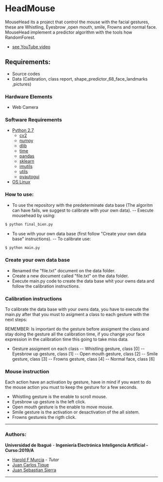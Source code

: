 
# HeadMouse
MouseHead its a project that control the mouse with the facial gestures, these are Whistling, Eyesbrow ,open mouth, smile, Frowns and normal face. MouseHead implement a predictor algorithm with the tools how RandomForest. 
 * [see YouTube video](https://www.youtube.com/watch?v=UVUe5zhM2Mk)

## Requirements:
 - Source codes 
 - Data (Calibration, class report, shape_predictor_68_face_landmarks ,pictures)
### Hardware Elements
 -  Web Camera
### Software Requirements
  - [Python 2.7](https://www.python.org/download/releases/2.7/)
    - [cv2](https://pypi.org/project/opencv-python/)
    - [numpy](https://www.numpy.org/)
    - [dlib](https://pypi.org/project/dlib/) 
    - [time](https://docs.python.org/2/library/time.html)
    - [pandas](https://pandas.pydata.org/)
    - [sklearn](https://scikit-learn.org/stable/)
    - [imutils](https://pypi.org/project/imutils/)
    - [utils](https://pypi.org/project/utils/)
    - [pyautogui](https://pyautogui.readthedocs.io/en/latest/) 
  - [OS Linux](http://releases.ubuntu.com/16.04/)

### How to use:
 - To use the repository with the predeterminate data base (The algoritm can have fails, we suggest to calibrate with your own data).
 -- Execute mousehead by using: 
```sh
$ python final_bien.py 
```
 - To use with your own data base (first follow  "Create your own data base" instructions).
 -- To calibrate use:
```sh
$ python main.py 
```
### Create your own data base
 - Renamed the "file.txt" document on the data folder.
 - Create a new document called "file.txt" on the data folder.
 - Execute main.py code to create the data base whit your owns data and follow the calibration instructions.

### Calibration instructions
To calibrate the data base with your owns data, you have to execute the main.py after that you must to asigment a class to each gesture with the next steps:

REMEMBER: Is important do the gesture before assigment the class and stay doing the gesture all the calibration time, if you change your face expression in the calibration time this going to take miss data.

 - Gesture assigment on each class
 -- Whistling gesture, class    [0]
 -- Eyesbrow up gesture, class  [1]
 -- Open mouth gesture, class   [2]
 -- Smile gesture, class        [3]
 -- Frowns gesture, class       [4]
 -- Normal face, class          [6]

### Mouse instruction

Each action have an activation by gesture, have in mind if you want to do the mouse action you must to keep the gesture for a few seconds.

- Whistling gesture is the enable to scroll mouse.
 - Eyesbrow up gesture is the left click.
 - Open mouth gesture is the enable to move mouse.
 - Smile gesture is the activation or desactivation of the all sistem.
 - Frowns gestureis the rigth click.
 


***


### Authors:
**Universidad de Ibagué** - **Ingeniería Electrónica**
**Inteligencia Artificial - Curso:2019/A**

  - [Harold F Murcia](http://haroldmurcia.com) - *Tutor*
  - [Juan Carlos Tique](https://github.com/JuanCarlos-TiqueRangel)
  - [Juan Sebastian Sierra](https://github.com/jusebastiansierra)
***

